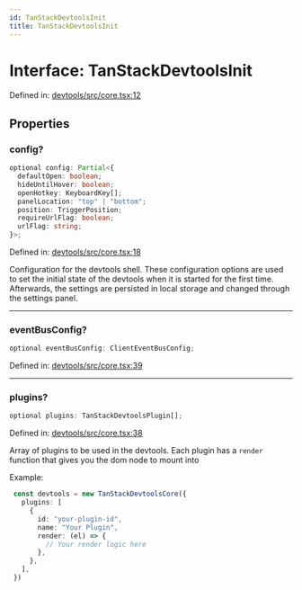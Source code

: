 ```yaml
---
id: TanStackDevtoolsInit
title: TanStackDevtoolsInit
---
```


<!-- DO NOT EDIT: this page is autogenerated from the type comments -->

# Interface: TanStackDevtoolsInit

Defined in: [devtools/src/core.tsx:12](https://github.com/TanStack/devtools/blob/main/packages/devtools/src/core.tsx#L12)

## Properties

### config?

```ts
optional config: Partial<{
  defaultOpen: boolean;
  hideUntilHover: boolean;
  openHotkey: KeyboardKey[];
  panelLocation: "top" | "bottom";
  position: TriggerPosition;
  requireUrlFlag: boolean;
  urlFlag: string;
}>;
```

Defined in: [devtools/src/core.tsx:18](https://github.com/TanStack/devtools/blob/main/packages/devtools/src/core.tsx#L18)

Configuration for the devtools shell. These configuration options are used to set the
initial state of the devtools when it is started for the first time. Afterwards,
the settings are persisted in local storage and changed through the settings panel.

***

### eventBusConfig?

```ts
optional eventBusConfig: ClientEventBusConfig;
```

Defined in: [devtools/src/core.tsx:39](https://github.com/TanStack/devtools/blob/main/packages/devtools/src/core.tsx#L39)

***

### plugins?

```ts
optional plugins: TanStackDevtoolsPlugin[];
```

Defined in: [devtools/src/core.tsx:38](https://github.com/TanStack/devtools/blob/main/packages/devtools/src/core.tsx#L38)

Array of plugins to be used in the devtools.
Each plugin has a `render` function that gives you the dom node to mount into

Example:
```ts
 const devtools = new TanStackDevtoolsCore({
   plugins: [
     {
       id: "your-plugin-id",
       name: "Your Plugin",
       render: (el) => {
         // Your render logic here
       },
     },
   ],
 })
```
